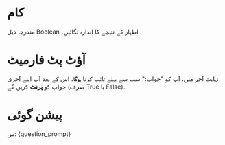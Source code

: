 # کام
مندرجہ ذیل Boolean اظہار کے نتیجے کا اندازہ لگائیں۔

# آؤٹ پٹ فارمیٹ
نہایت آخر میں، آپ کو "جواب:" سب سے پہلے ٹائپ کرنا **ہوگا**، اس کے بعد آپ اپنے آخری جواب کو **پرنٹ** کریں گے (صرف True یا False)۔

# پیشن گوئی
س: {question_prompt}